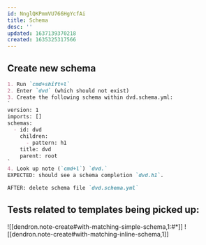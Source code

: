 ```yaml
---
id: NnglQKPmmVU766HgYcfAi
title: Schema
desc: ''
updated: 1637139370218
created: 1635325317566
---
```


## Create new schema
```md
1. Run `cmd+shift+l` 
2. Enter `dvd` (which should not exist)
3. Create the following schema within dvd.schema.yml:
`
version: 1
imports: []
schemas:
  - id: dvd
    children: 
      - pattern: h1
    title: dvd
    parent: root
`
4. Look up note (`cmd+l`) `dvd.` 
EXPECTED: should see a schema completion `dvd.h1`.

AFTER: delete schema file `dvd.schema.yml`
```

## Tests related to templates being picked up:
![[dendron.note-create#with-matching-simple-schema,1:#*]]
![[dendron.note-create#with-matching-inline-schema,1]]
